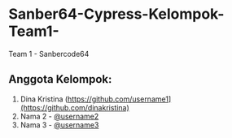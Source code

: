 # Sanber64-Cypress-Kelompok-Team1-
Team 1 - Sanbercode64

## Anggota Kelompok:
1. Dina Kristina (https://github.com/username1](https://github.com/dinakristina)
2. Nama 2 - [@username2](https://github.com/username2)
3. Nama 3 - [@username3](https://github.com/username3)

